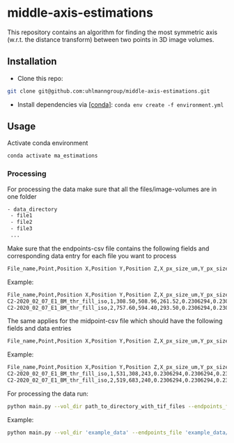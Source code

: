 # middle-axis-estimations

This repository contains an algorithm for finding the most symmetric axis (w.r.t. the distance transform) between two points in 3D image volumes.

## Installation
- Clone this repo:
```bash
git clone git@github.com:uhlmanngroup/middle-axis-estimations.git
```
- Install dependencies via [[conda]](https://www.anaconda.com/): `conda env create -f environment.yml`

## Usage

Activate conda environment

```bash
conda activate ma_estimations
```

### Processing

For processing the data make sure that all the files/image-volumes are in one folder
```bash
- data_directory
 - file1
 - file2
 - file3
 ...
```

Make sure that the endpoints-csv file contains the following fields and corresponding data
entry for each file you want to process
```bash
File_name,Point,Position X,Position Y,Position Z,X_px_size_um,Y_px_size_um,Z_px_size_um,M,num_pole_pts
```
Example:
```bash
File_name,Point,Position X,Position Y,Position Z,X_px_size_um,Y_px_size_um,Z_px_size_um,M,num_pole_pts
C2-2020_02_07_E1_BM_thr_fill_iso,1,308.50,508.96,261.52,0.2306294,0.2306294,0.2306294,15,10
C2-2020_02_07_E1_BM_thr_fill_iso,2,757.60,594.40,293.50,0.2306294,0.2306294,0.2306294,15,10
```
The same applies for the midpoint-csv file which should have the following fields and data entries
```bash
File_name,Point,Position X,Position Y,Position Z,X_px_size_um,Y_px_size_um,Z_px_size_um,
```
Example:
```bash
File_name,Point,Position X,Position Y,Position Z,X_px_size_um,Y_px_size_um,Z_px_size_um,
C2-2020_02_07_E1_BM_thr_fill_iso,1,531,308,243,0.2306294,0.2306294,0.2306294,
C2-2020_02_07_E1_BM_thr_fill_iso,2,519,683,240,0.2306294,0.2306294,0.2306294,
```

For processing the data run:
```bash
python main.py --vol_dir path_to_directory_with_tif_files --endpoints_file path_to_csv_file_with_endpoints --midpoints_file path_to_csv_file_with_midpoints --zoom float --save_to path_to_save_file+name
```

Example:
```bash
python main.py --vol_dir 'example_data' --endpoints_file 'example_data/D3SPEG-RGD_endpoints.csv' --midpoints_file 'example_data/D3SPEG-RGD_midpoints.csv' --zoom 0.3 --save_to 'example_data/D3SPEG-RGD_descriptors.csv'
```
